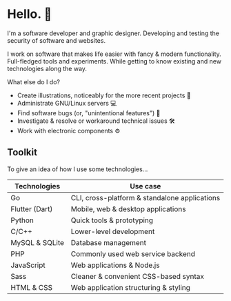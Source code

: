 # Hello. 👋

I'm a software developer and graphic designer. 
Developing and testing the security of software and websites.

I work on software that makes life easier with fancy & modern functionality. Full-fledged tools and experiments. While getting to know existing and new technologies along the way.

What else do I do?
- Create illustrations, noticeably for the more recent projects 🎨
- Administrate GNU/Linux servers 💻
- Find software bugs (or, "unintentional features") 🐛
- Investigate & resolve or workaround technical issues 🛠
- Work with electronic components ⚙
## Toolkit

To give an idea of how I use some technologies...

| Technologies   | Use case                                      |
| -------------- | --------------------------------------------- |
| Go             | CLI, cross-platform & standalone applications |
| Flutter (Dart) | Mobile, web & desktop applications            |
| Python         | Quick tools & prototyping                     |
| C/C++          | Lower-level development                       |
| MySQL & SQLite | Database management                           |
| PHP            | Commonly used web service backend             |
| JavaScript     | Web applications & Node.js                    |
| Sass           | Cleaner & convenient CSS-based syntax         |
| HTML & CSS     | Web application structuring & styling         |
